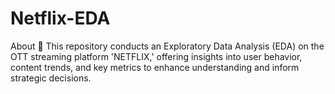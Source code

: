 # Netflix-EDA
About 📕 This repository conducts an Exploratory Data Analysis (EDA) on the OTT streaming platform 'NETFLIX,' offering insights into user behavior, content trends, and key metrics to enhance understanding and inform strategic decisions.
